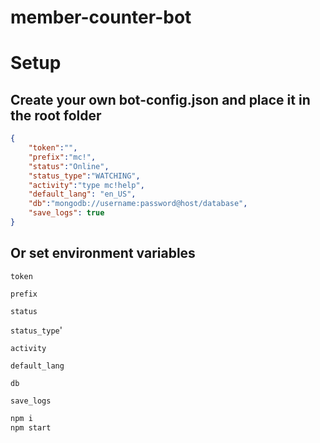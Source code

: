# member-counter-bot

# Setup
## Create your own bot-config.json and place it in the root folder
```json
{
	"token":"",
	"prefix":"mc!",
	"status":"Online",
	"status_type":"WATCHING",
	"activity":"type mc!help",
	"default_lang": "en_US",
	"db":"mongodb://username:password@host/database",
	"save_logs": true
}
```
## Or set environment variables

`token`

`prefix`

`status`

`status_type`'

`activity`

`default_lang`

`db`

`save_logs`

```sh
npm i
npm start
```